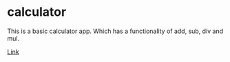 # calculator

This is a basic calculator app. Which has a functionality of add, sub, div and mul.

[Link](https://durgeshbg.github.io/calculator/)
